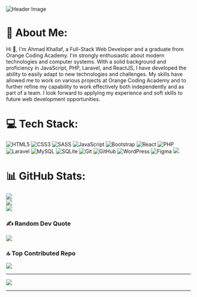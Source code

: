 ![Header Image](https://user-images.githubusercontent.com/10498744/210012254-234538ff-d198-48aa-8964-37e6fd45d227.gif)

# 💫 About Me:
Hi 👋, I'm Ahmad Khallaf, a Full-Stack Web Developer and a graduate from Orange Coding Academy. I'm strongly enthusiastic about modern technologies and computer systems. With a solid background and proficiency in JavaScript, PHP, Laravel, and ReactJS, I have developed the ability to easily adapt to new technologies and challenges. My skills have allowed me to work on various projects at Orange Coding Academy and to further refine my capability to work effectively both independently and as part of a team. I look forward to applying my experience and soft skills to future web development opportunities.

# 💻 Tech Stack:
![HTML5](https://img.shields.io/badge/html5-%23E34F26.svg?style=for-the-badge&logo=html5&logoColor=white) ![CSS3](https://img.shields.io/badge/css3-%231572B6.svg?style=for-the-badge&logo=css3&logoColor=white) ![SASS](https://img.shields.io/badge/SASS-hotpink.svg?style=for-the-badge&logo=SASS&logoColor=white) ![JavaScript](https://img.shields.io/badge/javascript-%23323330.svg?style=for-the-badge&logo=javascript&logoColor=%23F7DF1E) ![Bootstrap](https://img.shields.io/badge/bootstrap-%238511FA.svg?style=for-the-badge&logo=bootstrap&logoColor=white) ![React](https://img.shields.io/badge/react-%2320232a.svg?style=for-the-badge&logo=react&logoColor=%2361DAFB) ![PHP](https://img.shields.io/badge/php-%23777BB4.svg?style=for-the-badge&logo=php&logoColor=white) ![Laravel](https://img.shields.io/badge/laravel-%23FF2D20.svg?style=for-the-badge&logo=laravel&logoColor=white) ![MySQL](https://img.shields.io/badge/mysql-4479A1.svg?style=for-the-badge&logo=mysql&logoColor=white) ![SQLite](https://img.shields.io/badge/sqlite-%2307405e.svg?style=for-the-badge&logo=sqlite&logoColor=white) ![Git](https://img.shields.io/badge/git-%23F05033.svg?style=for-the-badge&logo=git&logoColor=white) ![GitHub](https://img.shields.io/badge/github-%23121011.svg?style=for-the-badge&logo=github&logoColor=white) ![WordPress](https://img.shields.io/badge/wordpress-%23117AC9.svg?style=for-the-badge&logo=wordpress&logoColor=white) ![Figma](https://img.shields.io/badge/figma-%23F24E1E.svg?style=for-the-badge&logo=figma&logoColor=white) [![](https://visitcount.itsvg.in/api?id=Ahmad-Khallaf05&icon=1&color=0)](https://visitcount.itsvg.in)

# 📊 GitHub Stats:
![](https://github-readme-stats.vercel.app/api?username=Ahmad-Khallaf05&theme=radical&hide_border=false&include_all_commits=true&count_private=false)<br/>
![](https://github-readme-streak-stats.herokuapp.com/?user=Ahmad-Khallaf05&theme=radical&hide_border=false)<br/>
![](https://github-readme-stats.vercel.app/api/top-langs/?username=Ahmad-Khallaf05&theme=radical&hide_border=false&include_all_commits=true&count_private=false&layout=compact)


### ✍️ Random Dev Quote
![](https://quotes-github-readme.vercel.app/api?type=horizontal&theme=radical)

### 🔝 Top Contributed Repo
![](https://github-contributor-stats.vercel.app/api?username=Ahmad-Khallaf05&limit=5&theme=dark&combine_all_yearly_contributions=true)

---

[![](https://visitcount.itsvg.in/api?id=Ahmad-Khallaf05&icon=1&color=0)](https://visitcount.itsvg.in)

---
